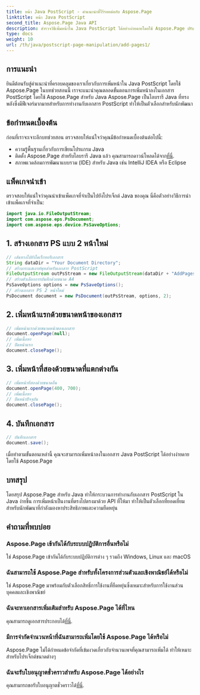 ```yaml
---
title: หน้า Java PostScript - คำแนะนำที่ไร้รอยต่อกับ Aspose.Page
linktitle: หน้า Java PostScript
second_title: Aspose.Page Java API
description: สำรวจวิธีเพิ่มหน้าใน Java PostScript ได้อย่างง่ายดายโดยใช้ Aspose.Page ปรับปรุงการสร้างเอกสารของคุณด้วยไลบรารี Java อันทรงพลังนี้
type: docs
weight: 10
url: /th/java/postscript-page-manipulation/add-pages1/
---
```

## การแนะนำ
ยินดีต้อนรับสู่คำแนะนำที่ครอบคลุมของเราเกี่ยวกับการเพิ่มหน้าใน Java PostScript โดยใช้ Aspose.Page ในบทช่วยสอนนี้ เราจะแนะนำคุณตลอดขั้นตอนการเพิ่มหน้าลงในเอกสาร PostScript โดยใช้ Aspose.Page สำหรับ Java Aspose.Page เป็นไลบรารี Java ที่ทรงพลังซึ่งมีฟีเจอร์มากมายสำหรับการทำงานกับเอกสาร PostScript ทำให้เป็นตัวเลือกสำหรับนักพัฒนา
## ข้อกำหนดเบื้องต้น
ก่อนที่เราจะเจาะลึกบทช่วยสอน ตรวจสอบให้แน่ใจว่าคุณมีข้อกำหนดเบื้องต้นต่อไปนี้:
- ความรู้พื้นฐานเกี่ยวกับการเขียนโปรแกรม Java
-  ติดตั้ง Aspose.Page สำหรับไลบรารี Java แล้ว คุณสามารถดาวน์โหลดได้จาก[ที่นี่](https://releases.aspose.com/page/java/).
- สภาพแวดล้อมการพัฒนาแบบรวม (IDE) สำหรับ Java เช่น IntelliJ IDEA หรือ Eclipse
## แพ็คเกจนำเข้า
ตรวจสอบให้แน่ใจว่าคุณนำเข้าแพ็คเกจที่จำเป็นไปยังโปรเจ็กต์ Java ของคุณ นี่คือตัวอย่างวิธีการนำเข้าแพ็คเกจที่จำเป็น:
```java
import java.io.FileOutputStream;
import com.aspose.eps.PsDocument;
import com.aspose.eps.device.PsSaveOptions;

```
## 1. สร้างเอกสาร PS แบบ 2 หน้าใหม่
```java
// เส้นทางไปยังไดเร็กทอรีเอกสาร
String dataDir = "Your Document Directory";
// สร้างกระแสเอาท์พุทสำหรับเอกสาร PostScript
FileOutputStream outPsStream = new FileOutputStream(dataDir + "AddPages1_outPS.ps");
// สร้างตัวเลือกการบันทึกด้วยขนาด A4
PsSaveOptions options = new PsSaveOptions();
// สร้างเอกสาร PS 2 หน้าใหม่
PsDocument document = new PsDocument(outPsStream, options, 2);
```
## 2. เพิ่มหน้าแรกด้วยขนาดหน้าของเอกสาร
```java
// เพิ่มหน้าแรกด้วยขนาดหน้าของเอกสาร
document.openPage(null);
// เพิ่มเนื้อหา
// ปิดหน้าแรก
document.closePage();
```
## 3. เพิ่มหน้าที่สองด้วยขนาดที่แตกต่างกัน
```java
// เพิ่มหน้าที่สองด้วยขนาดอื่น
document.openPage(400, 700);
// เพิ่มเนื้อหา
// ปิดหน้าปัจจุบัน
document.closePage();
```
## 4. บันทึกเอกสาร
```java
// บันทึกเอกสาร
document.save();
```
เมื่อทำตามขั้นตอนเหล่านี้ คุณจะสามารถเพิ่มหน้าลงในเอกสาร Java PostScript ได้อย่างง่ายดายโดยใช้ Aspose.Page
## บทสรุป
โดยสรุป Aspose.Page สำหรับ Java ทำให้กระบวนการทำงานกับเอกสาร PostScript ใน Java ง่ายขึ้น การเพิ่มหน้าเป็นงานที่ตรงไปตรงมาด้วย API ที่ให้มา ทำให้เป็นตัวเลือกที่ยอดเยี่ยมสำหรับนักพัฒนาที่กำลังมองหาประสิทธิภาพและความยืดหยุ่น
## คำถามที่พบบ่อย
### Aspose.Page เข้ากันได้กับระบบปฏิบัติการอื่นหรือไม่
ใช่ Aspose.Page เข้ากันได้กับระบบปฏิบัติการต่าง ๆ รวมถึง Windows, Linux และ macOS
### ฉันสามารถใช้ Aspose.Page สำหรับทั้งโครงการส่วนตัวและเชิงพาณิชย์ได้หรือไม่
ใช่ Aspose.Page มาพร้อมกับตัวเลือกสิทธิ์การใช้งานที่ยืดหยุ่นซึ่งเหมาะสำหรับการใช้งานส่วนบุคคลและเชิงพาณิชย์
### ฉันจะหาเอกสารเพิ่มเติมสำหรับ Aspose.Page ได้ที่ไหน
 คุณสามารถดูเอกสารประกอบได้[ที่นี่](https://reference.aspose.com/page/java/).
### มีการจำกัดจำนวนหน้าที่ฉันสามารถเพิ่มโดยใช้ Aspose.Page ได้หรือไม่
Aspose.Page ไม่ได้กำหนดข้อจำกัดที่เข้มงวดเกี่ยวกับจำนวนเพจที่คุณสามารถเพิ่มได้ ทำให้เหมาะสำหรับโปรเจ็กต์ขนาดต่างๆ
### ฉันจะรับใบอนุญาตชั่วคราวสำหรับ Aspose.Page ได้อย่างไร
 คุณสามารถขอรับใบอนุญาตชั่วคราวได้[ที่นี่](https://purchase.aspose.com/temporary-license/).